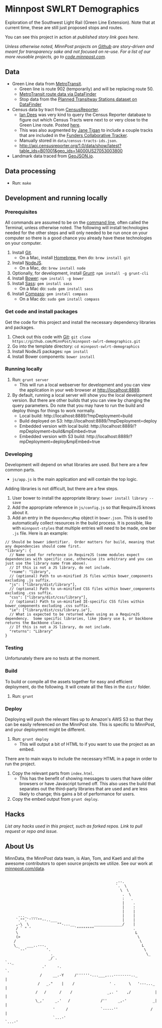 # Minnpost SWLRT Demographics

Exploration of the Southwest Light Rail (Green Line Extension).  Note that at current time, these are still just proposed stops and routes.

You can see this project in action at *published story link goes here*.

*Unless otherwise noted, MinnPost projects on [Github](https://github.com/minnpost) are story-driven and meant for transparency sake and not focused on re-use.  For a list of our more reusable projects, go to [code.minnpost.com](http://code.minnpost.com).*

## Data

* Green Line data from [MetroTransit](http://www.metrotransit.org/).
    * Green line is route 902 (temporarily) and will be replacing route 50.
    * [MetroTransit route data via DataFinder](http://www.datafinder.org/metadata/TransitRoutes.html)
    * Stop data from the [Planned Transitway Stations dataset on DataFinder](http://www.datafinder.org/metadata/PlannedTransitwayStations.html)
* Census data by tract from [CensusReporter](http://censusreporter.org/).
    * [Ian Dees](https://twitter.com/iandees) was very kind to query the Census Reporter database to figure out which Census Tracts were next to or very close to the Green Line route.  Posted [here](https://gist.github.com/iandees/9cab0abe95a38f3f7954).
    * This was also augmented by [Jane Tigan](https://twitter.com/janeellentigan/status/469480740522979328) to include a couple tracks that are included in the [Funders Collaborative Tracker](http://www.funderscollaborative.org/tracker).
    * Manually stored in `data/census-tracts-ids.json`.
    * http://api.censusreporter.org/1.0/data/show/latest?table_ids=B01001&geo_ids=14000US27053003800
* Landmark data traced from [GeoJSON.io](http://geojson.io/#id=gist:zzolo/9e60510cae6db58eabd7).

## Data processing

* Run: `make`

## Development and running locally

### Prerequisites

All commands are assumed to be on the [command line](http://en.wikipedia.org/wiki/Command-line_interface), often called the Terminal, unless otherwise noted.  The following will install technologies needed for the other steps and will only needed to be run once on your computer so there is a good chance you already have these technologies on your computer.

1. Install [Git](http://git-scm.com/).
   * On a Mac, install [Homebrew](http://brew.sh/), then do: `brew install git`
1. Install [NodeJS](http://nodejs.org/).
   * On a Mac, do: `brew install node`
1. Optionally, for development, install [Grunt](http://gruntjs.com/): `npm install -g grunt-cli`
1. Install [Bower](http://bower.io/): `npm install -g bower`
1. Install [Sass](http://sass-lang.com/): `gem install sass`
   * On a Mac do: `sudo gem install sass`
1. Install [Compass](http://compass-style.org/): `gem install compass`
   * On a Mac do: `sudo gem install compass`

### Get code and install packages

Get the code for this project and install the necessary dependency libraries and packages.

1. Check out this code with [Git](http://git-scm.com/): `git clone https://github.com/MinnPost/minnpost-swlrt-demographics.git`
1. Go into the template directory: `cd minnpost-swlrt-demographics`
1. Install NodeJS packages: `npm install`
1. Install Bower components: `bower install`

### Running locally

1. Run: `grunt server`
    * This will run a local webserver for development and you can view the application in your web browser at [http://localhost:8889](http://localhost:8889).
1. By default, running a local server will show you the local development version.  But there are other builds that you can view by changing the query parameters.  Do note that you may have to run the build and deploy things for things to work normally.
    * Local build: http://localhost:8889/?mpDeployment=build
    * Build deployed on S3: http://localhost:8889/?mpDeployment=deploy
    * Embedded version with local build: http://localhost:8889/?mpDeployment=build&mpEmbed=true
    * Embedded version with S3 build: http://localhost:8889/?mpDeployment=deploy&mpEmbed=true

### Developing

Development will depend on what libraries are used.  But here are a few common parts.

* `js/app.js` is the main application and will contain the top logic.

Adding libraries is not difficult, but there are a few steps.

1. User bower to install the appropriate library: `bower install library --save`
1. Add the appropriate reference in `js/config.js` so that RequireJS knows about it.
1. Add an entry in the `dependencyMap` object in `bower.json`.  This is used to automatically collect resources in the build process.  It is possible, like with `minnpost-styles` that multiple entries will need to be made, one ber `.js` file.  Here is an example:

```
// Should be bower identifier.  Order matters for build, meaning that any dependencies should come first.
"library": {
  // Name used for reference in RequireJS (some modules expect dependencies with specific case, otherwise its arbitrary and you can just use the library name from above).
  // If this is not a JS library, do not include.
  "rname": "library",
  // (optional) Path to un-minified JS files within bower_components excluding .js suffix.
  "js": ["library/dist/library"],
  // (optional) Path to un-minified CSS files within bower_components excluding .css suffix.
  "css": ["library/dist/css/library"],
  // (optional) Path to un-minified IE-specific CSS files within bower_components excluding .css suffix.
  "ie": ["library/dist/css/library.ie"],
  // What is expected to be returned when using as a RequireJS dependency.  Some specific libraries, like jQuery use $, or backbone returns the Backbone class.
  // If this is not a JS library, do not include.
  "returns": "Library"
}
```

### Testing

Unfortunately there are no tests at the moment.

### Build

To build or compile all the assets together for easy and efficient deployment, do the following.  It will create all the files in the `dist/` folder.

1. Run: `grunt`

### Deploy

Deploying will push the relevant files up to Amazon's AWS S3 so that they can be easily referenced on the MinnPost site.  This is specific to MinnPost, and your deployment might be different.

1. Run: `grunt deploy`
    * This will output a bit of HTML to if you want to use the project as an embed.

There are to main ways to include the necessary HTML in a page in order to run the project.

1. Copy the relevant parts from `index.html`.
    * This has the benefit of showing messages to users that have older browsers or have Javascript turned off.  This also uses the build that separates out the third-party libraries that are used and are less likely to change; this gains a bit of performance for users.
1. Copy the embed output from `grunt deploy`.

## Hacks

*List any hacks used in this project, such as forked repos.  Link to pull request or repo and issue.*

## About Us

MinnData, the MinnPost data team, is Alan, Tom, and Kaeti and all the awesome contributors to open source projects we utilize.  See our work at [minnpost.com/data](http://minnpost.com/data).

```

                                                   .--.
                                                   `.  \
                                                     \  \
                                                      .  \
                                                      :   .
                                                      |    .
                                                      |    :
                                                      |    |
      ..._  ___                                       |    |
     `."".`''''""--..___                              |    |
     ,-\  \             ""-...__         _____________/    |
     / ` " '                    `""""""""                  .
     \                                                      L
     (>                                                      \
    /                                                         \
    \_    ___..---.                                            L
      `--'         '.                                           \
                     .                                           \_
                    _/`.                                           `.._
                 .'     -.                                             `.
                /     __.-Y     /''''''-...___,...--------.._            |
               /   _."    |    /                ' .      \   '---..._    |
              /   /      /    /                _,. '    ,/           |   |
              \_,'     _.'   /              /''     _,-'            _|   |
                      '     /               `-----''               /     |
                      `...-'                                       `...-'

```
